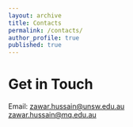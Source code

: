 ```yaml
---
layout: archive
title: Contacts
permalink: /contacts/
author_profile: true
published: true
---
```

Get in Touch
===
Email: zawar.hussain@unsw.edu.au <br>
       zawar.hussain@mq.edu.au
       


